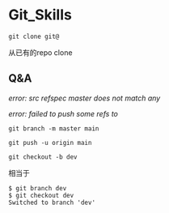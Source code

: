 # Git_Skills

`git clone git@`

从已有的repo  clone

## Q&A

*error: src refspec master does not match any*

*error: failed to push some refs to*

`git branch -m master main`

`git push -u origin main`

`git checkout -b dev`

相当于
```
$ git branch dev
$ git checkout dev
Switched to branch 'dev'
```